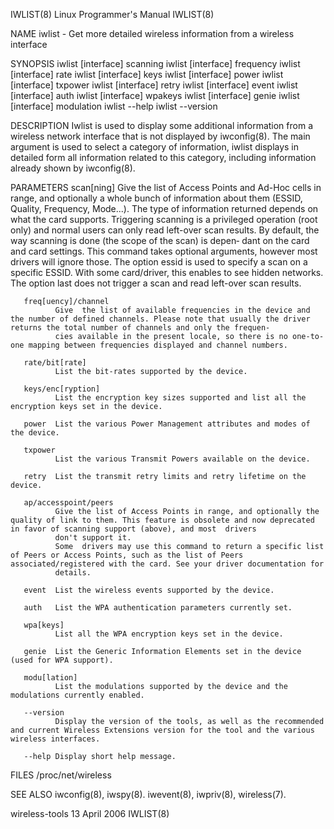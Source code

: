 IWLIST(8)                                                                              Linux Programmer's Manual                                                                             IWLIST(8)

NAME
       iwlist - Get more detailed wireless information from a wireless interface

SYNOPSIS
       iwlist [interface] scanning
       iwlist [interface] frequency
       iwlist [interface] rate
       iwlist [interface] keys
       iwlist [interface] power
       iwlist [interface] txpower
       iwlist [interface] retry
       iwlist [interface] event
       iwlist [interface] auth
       iwlist [interface] wpakeys
       iwlist [interface] genie
       iwlist [interface] modulation
       iwlist --help
       iwlist --version

DESCRIPTION
       Iwlist  is  used to display some additional information from a wireless network interface that is not displayed by iwconfig(8).  The main argument is used to select a category of information,
       iwlist displays in detailed form all information related to this category, including information already shown by iwconfig(8).

PARAMETERS
       scan[ning]
              Give the list of Access Points and Ad-Hoc cells in range, and optionally a whole bunch of information about them (ESSID, Quality, Frequency, Mode...). The type of information  returned
              depends on what the card supports.
              Triggering  scanning is a privileged operation (root only) and normal users can only read left-over scan results. By default, the way scanning is done (the scope of the scan) is depen‐
              dant on the card and card settings.
              This command takes optional arguments, however most drivers will ignore those. The option essid is used to specify a scan on a specific ESSID. With some card/driver,  this  enables  to
              see hidden networks. The option last does not trigger a scan and read left-over scan results.

       freq[uency]/channel
              Give  the list of available frequencies in the device and the number of defined channels. Please note that usually the driver returns the total number of channels and only the frequen‐
              cies available in the present locale, so there is no one-to-one mapping between frequencies displayed and channel numbers.

       rate/bit[rate]
              List the bit-rates supported by the device.

       keys/enc[ryption]
              List the encryption key sizes supported and list all the encryption keys set in the device.

       power  List the various Power Management attributes and modes of the device.

       txpower
              List the various Transmit Powers available on the device.

       retry  List the transmit retry limits and retry lifetime on the device.

       ap/accesspoint/peers
              Give the list of Access Points in range, and optionally the quality of link to them. This feature is obsolete and now deprecated in favor of scanning support (above), and most  drivers
              don't support it.
              Some  drivers may use this command to return a specific list of Peers or Access Points, such as the list of Peers associated/registered with the card. See your driver documentation for
              details.

       event  List the wireless events supported by the device.

       auth   List the WPA authentication parameters currently set.

       wpa[keys]
              List all the WPA encryption keys set in the device.

       genie  List the Generic Information Elements set in the device (used for WPA support).

       modu[lation]
              List the modulations supported by the device and the modulations currently enabled.

       --version
              Display the version of the tools, as well as the recommended and current Wireless Extensions version for the tool and the various wireless interfaces.

       --help Display short help message.

FILES
       /proc/net/wireless

SEE ALSO
       iwconfig(8), iwspy(8).  iwevent(8), iwpriv(8), wireless(7).

wireless-tools                                                                               13 April 2006                                                                                   IWLIST(8)
